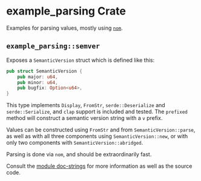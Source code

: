 # example_parsing Crate

Examples for parsing values, mostly using [`nom`][nom].

## `example_parsing::semver`

Exposes a `SemanticVersion` struct which is defined like this:

```rust
pub struct SemanticVersion {
    pub major: u64,
    pub minor: u64,
    pub bugfix: Option<u64>,
}
```

This type implements `Display`, `FromStr`, `serde::Deserialize` and `serde::Serialize`, and `clap` support is included
and tested. The `prefixed` method will construct a semantic version string with a `v` prefix.

Values can be constructed using `FromStr` and from `SemanticVersion::parse`, as well as with all three components using
`SemanticVersion::new`, or with only two components with `SemanticVersion::abridged`.

Parsing is done via `nom`, and should be extraordinarily fast.

Consult the [module doc-strings](./src/semver.rs) for more information as well as the source code.

 [nom]: https://docs.rs/nom/latest/nom/